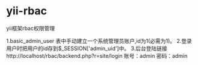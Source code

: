 # yii-rbac
yii框架rbac权限管理

1.basic_admin_user 表中手动建立一个系统管理员账户,id为1(必需为1)。
2.登录用户时把用户的id存到$_SESSION['admin_uid']中。
3.后台登陆链接
  http://localhost/rbac/backend.php?r=site/login
  账号：admin
  密码：admin
